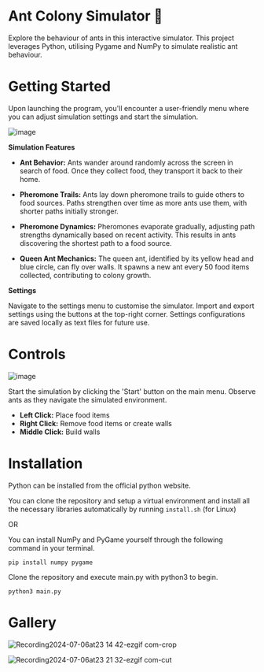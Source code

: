 # Ant Colony Simulator 🐜
Explore the behaviour of ants in this interactive simulator. This project leverages Python, utilising Pygame and NumPy to simulate realistic ant behaviour.

# Getting Started

Upon launching the program, you'll encounter a user-friendly menu where you can adjust simulation settings and start the simulation.

![image](https://github.com/01m1/Ant-Colony-Simulator-With-Python/assets/69215780/aa911744-6f89-41f2-8b5b-d5e6f3284e5b)

**Simulation Features**

* **Ant Behavior:** Ants wander around randomly across the screen in search of food. Once they collect food, they transport it back to their home.

* **Pheromone Trails:** Ants lay down pheromone trails to guide others to food sources. Paths strengthen over time as more ants use them, with shorter paths initially stronger.

* **Pheromone Dynamics:** Pheromones evaporate gradually, adjusting path strengths dynamically based on recent activity. This results in ants discovering the shortest path to a food source.

* **Queen Ant Mechanics:** The queen ant, identified by its yellow head and blue circle, can fly over walls. It spawns a new ant every 50 food items collected, contributing to colony growth.

**Settings**

Navigate to the settings menu to customise the simulator. Import and export settings using the buttons at the top-right corner. Settings configurations are saved locally as text files for future use.

# Controls

![image](https://github.com/01m1/Ant-Colony-Simulator-With-Python/assets/69215780/3ee67223-45e4-4979-b63d-4f48f3f9a6eb)

Start the simulation by clicking the 'Start' button on the main menu. Observe ants as they navigate the simulated environment.

* **Left Click:** Place food items
* **Right Click:** Remove food items or create walls
* **Middle Click:** Build walls

# Installation

Python can be installed from the official python website.

You can clone the repository and setup a virtual environment and install all the necessary libraries automatically by running `install.sh` (for Linux)

OR

You can install NumPy and PyGame yourself through the following command in your terminal.

`pip install numpy pygame`

Clone the repository and execute main.py with python3 to begin.

`python3 main.py`

# Gallery

![Recording2024-07-06at23 14 42-ezgif com-crop](https://github.com/01m1/Ant-Colony-Simulator-With-Python/assets/69215780/a74a560c-bfbd-42c3-ab24-e622ef978e9a)

![Recording2024-07-06at23 21 32-ezgif com-cut](https://github.com/01m1/Ant-Colony-Simulator-With-Python/assets/69215780/8133ef33-66db-4757-ad2a-77d6341c738f)
